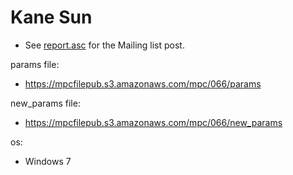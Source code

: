 # Kane Sun
* See [report.asc](./report.asc) for the Mailing list post.

params file:
* https://mpcfilepub.s3.amazonaws.com/mpc/066/params

new_params file:
* https://mpcfilepub.s3.amazonaws.com/mpc/066/new_params

os: 
* Windows 7
